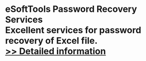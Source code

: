 # eSoftTools Password Recovery Services<br />Excellent services for password recovery of Excel file.<br />[>> Detailed information](https://secure.shareit.com/shareit/product.html?productid=300877066&affiliateid=200057808)